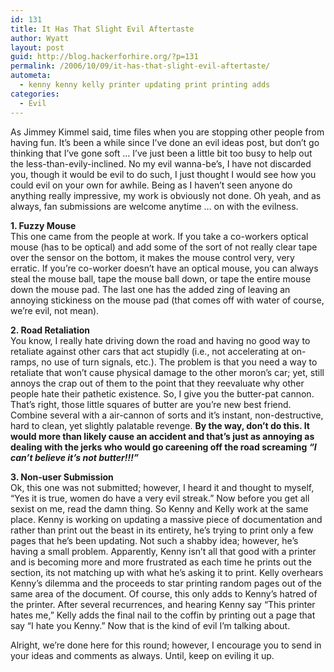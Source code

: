 ```yaml
---
id: 131
title: It Has That Slight Evil Aftertaste
author: Wyatt
layout: post
guid: http://blog.hackerforhire.org/?p=131
permalink: /2006/10/09/it-has-that-slight-evil-aftertaste/
autometa:
  - kenny kenny kelly printer updating print printing adds
categories:
  - Evil
---
```

As Jimmey Kimmel said, time files when you are stopping other people from having fun. It&#8217;s been a while since I&#8217;ve done an evil ideas post, but don&#8217;t go thinking that I&#8217;ve gone soft &#8230; I&#8217;ve just been a little bit too busy to help out the less-than-evily-inclined. No my evil wanna-be&#8217;s, I have not discarded you, though it would be evil to do such, I just thought I would see how you could evil on your own for awhile. Being as I haven&#8217;t seen anyone do anything really impressive, my work is obviously not done. Oh yeah, and as always, fan submissions are welcome anytime &#8230; on with the evilness.  
<!--more-->

  
**1. Fuzzy Mouse**  
This one came from the people at work. If you take a co-workers optical mouse (has to be optical) and add some of the sort of not really clear tape over the sensor on the bottom, it makes the mouse control very, very erratic. If you&#8217;re co-worker doesn&#8217;t have an optical mouse, you can always steal the mouse ball, tape the mouse ball down, or tape the entire mouse down the mouse pad. The last one has the added zing of leaving an annoying stickiness on the mouse pad (that comes off with water of course, we&#8217;re evil, not mean).

**2. Road Retaliation**  
You know, I really hate driving down the road and having no good way to retaliate against other cars that act stupidly (i.e., not accelerating at on-ramps, no use of turn signals, etc.). The problem is that you need a way to retaliate that won&#8217;t cause physical damage to the other moron&#8217;s car; yet, still annoys the crap out of them to the point that they reevaluate why other people hate their pathetic existence. So, I give you the butter-pat cannon. That&#8217;s right, those little squares of butter are you&#8217;re new best friend. Combine several with a air-cannon of sorts and it&#8217;s instant, non-destructive, hard to clean, yet slightly palatable revenge. **By the way, don&#8217;t do this. It would more than likely cause an accident and that&#8217;s just as annoying as dealing with the jerks who would go careening off the road screaming *&#8220;I can&#8217;t believe it&#8217;s not butter!!!&#8221;***

**3. Non-user Submission**  
Ok, this one was not submitted; however, I heard it and thought to myself, &#8220;Yes it is true, women do have a very evil streak.&#8221; Now before you get all sexist on me, read the damn thing. So Kenny and Kelly work at the same place. Kenny is working on updating a massive piece of documentation and rather than print out the beast in its entirety, he&#8217;s trying to print only a few pages that he&#8217;s been updating. Not such a shabby idea; however, he&#8217;s having a small problem. Apparently, Kenny isn&#8217;t all that good with a printer and is becoming more and more frustrated as each time he prints out the section, its not matching up with what he&#8217;s asking it to print. Kelly overhears Kenny&#8217;s dilemma and the proceeds to star printing random pages out of the same area of the document. Of course, this only adds to Kenny&#8217;s hatred of the printer. After several recurrences, and hearing Kenny say &#8220;This printer hates me,&#8221; Kelly adds the final nail to the coffin by printing out a page that say &#8220;I hate you Kenny.&#8221; Now that is the kind of evil I&#8217;m talking about.

Alright, we&#8217;re done here for this round; however, I encourage you to send in your ideas and comments as always. Until, keep on eviling it up.